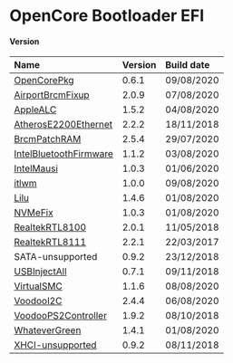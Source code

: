 OpenCore Bootloader EFI
======================

#### Version

| Name | Version | Build date |
|:-----|:-------------|:-----|
[OpenCorePkg](https://github.com/acidanthera/OpenCorePkg) | 0.6.1 | 09/08/2020
[AirportBrcmFixup](https://github.com/acidanthera/AirportBrcmFixup) |  2.0.9 | 07/08/2020
[AppleALC](https://github.com/acidanthera/AppleALC) | 1.5.2 | 04/08/2020
[AtherosE2200Ethernet](https://github.com/Mieze/AtherosE2200Ethernet) | 2.2.2 | 18/11/2018
[BrcmPatchRAM](https://github.com/acidanthera/BrcmPatchRAM) | 2.5.4 | 29/07/2020
[IntelBluetoothFirmware](https://github.com/OpenIntelWireless/IntelBluetoothFirmware) | 1.1.2 | 03/08/2020
[IntelMausi](https://github.com/acidanthera/IntelMausi) | 1.0.3 | 01/06/2020
[itlwm](https://github.com/OpenIntelWireless/itlwm) | 1.0.0 | 09/08/2020
[Lilu](https://github.com/acidanthera/Lilu) | 1.4.6 | 01/08/2020
[NVMeFix](https://github.com/acidanthera/NVMeFix) | 1.0.3 | 01/08/2020
[RealtekRTL8100](https://github.com/Mieze/RealtekRTL8100) | 2.0.1 | 11/05/2018
[RealtekRTL8111](https://github.com/RehabMan/OS-X-Realtek-Network) | 2.2.1 | 22/03/2017
SATA-unsupported | 0.9.2 | 23/12/2018
[USBInjectAll](https://github.com/RehabMan/OS-X-USB-Inject-All) | 0.7.1 | 09/11/2018
[VirtualSMC](https://github.com/acidanthera/VirtualSMC) | 1.1.6 | 08/08/2020
[VoodooI2C](https://github.com/VoodooI2C/VoodooI2C) | 2.4.4 | 06/08/2020
[VoodooPS2Controller](https://github.com/RehabMan/OS-X-Voodoo-PS2-Controller) | 1.9.2 | 08/10/2018
[WhateverGreen](https://github.com/acidanthera/WhateverGreen) | 1.4.1 | 01/08/2020
[XHCI-unsupported](https://github.com/RehabMan/OS-X-USB-Inject-All) | 0.9.2 | 08/11/2018

